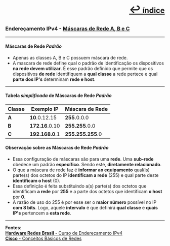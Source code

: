 [<p style="text-align:right; font-weight: 710;font-size: 1.5em; margin-right:0;">↩︎<span style="font-size: .75em"> índice</span></p>](./readme.md)
---

### Endereçamento IPv4 - [Máscaras de Rede A, B e C](https://www.youtube.com/watch?v=7OLSanO98-k&list=PLAp37wMSBouCU49LV0qFbItufigjYk-sp&index=6)
---

#### Máscaras de Rede ***Padrão***

* Apenas as classes A, B e C possuem máscara de rede.
* A mascara de rede define qual o padrão de identificação os dispositivos **na rede devem utilizar**. É esse padrão definido que permite que os dispositivos **de rede** identifiquem a **qual classe** a rede pertece e qual **parte dos IP's** determinam **rede e host**.

---
#### Tabela ***simplificada*** de Máscaras de Rede ***Padrão***

| Classe | Exemplo IP | Máscara de Rede |
| --- | --- | --- |
| **A** | **10**.0.12.15 | **255**.0.0.0 |
| **B** | **172.16**.0.10 | **255.255**.0.0 |
| **C** | **192.168.0**.1 | **255.255.255**.0 |


#### Observação sobre as Máscaras de Rede ***Padrão***
* Essa configuração de máscaras são para uma **rede**. Uma **sub-rede** obedece um padrão **específico**. Sendo este, **diretamente relacionado**.
* O que a máscara de rede faz é **informar ao equipamento** qual(is) parte(s) dos octetos do IP **identificam a rede** (255) e qual parte deste **identificam o host** (0).
* Essa definição é feita substituindo a(s) parte(s) dos octetos que identificam **a rede** por **255** e a parte dos octetos que identificam **o host** por **0**.
* A razão de uso do 255 é por esse ser o **maior número** possível no IP **com 8 bits**. Logo, aquele **intervalo** é que definirá **qual classe** e **quais IP's** pertencem a **esta rede**.

---		
**Fontes**:  
[**Hardware Redes Brasil** - Curso de Endereçamento IPv4](https://www.youtube.com/playlist?list=PLAp37wMSBouCU49LV0qFbItufigjYk-sp)  
[**Cisco** - Conceitos Básicos de Redes](https://www.netacad.com/pt/courses/networking-basics?courseLang=pt-BR)
